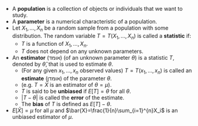 - A **population** is a collection of objects or individuals that we want to study.
- A **parameter** is a numerical characteristic of a population.
- Let $X_1,\ldots,X_{n}$ be a random sample from a population with some distribution. The random variable $T=T(X_1,\ldots,X_{n})$ is called a **statistic** if:
	- $T$ is a function of $X_1,\ldots,X_{n}$.
	- $T$ does not depend on any unknown parameters.
- An **estimator** (אומד) (of an unknown parameter $\theta$) is a statistic $T$, denoted by $\hat{\theta}$, that is used to estimate $\theta$.
	- (For any given $x_1,\ldots,x_{n}$ observed values) $T=T(x_1,\ldots,x_{n})$ is called an **estimate** (אומדן) of the parameter $\theta$.
	- (e.g. $T=\bar{X}$ is an estimator of $\theta=\mu$).
	- $T$ is said to be **unbiased** if $E[T]=\theta$ for all $\theta$.
	- $|T-\theta|$ is called the **error** of the estimate.
	- The **bias** of $T$ is defined as $E[T]-\theta$.
- $E[\bar{X}]=\mu$ for all $\mu$ and $\bar{X}=\frac{1}{n}\sum_{i=1}^{n}X_i$ is an unbiased estimator of $\mu$.
